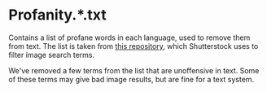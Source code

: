 # Profanity.\*.txt

Contains a list of profane words in each language, used to remove them from text.
The list is taken from [this repository](https://github.com/LDNOOBW/List-of-Dirty-Naughty-Obscene-and-Otherwise-Bad-Words/), which Shutterstock uses to filter image search terms.

We've removed a few terms from the list that are unoffensive in text.
Some of these terms may give bad image results, but are fine for a text system.
